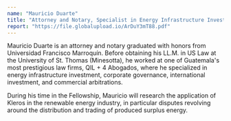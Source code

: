 ```yaml
---
name: "Mauricio Duarte"
title: "Attorney and Notary, Specialist in Energy Infrastructure Investment Law"
report: "https://file.globalupload.io/ArDuY3mT88.pdf"
---
```


Mauricio Duarte is an attorney and notary graduated with honors from Universidad Francisco Marroquín. Before obtaining his LL.M. in US Law at the University of St. Thomas (Minesotta), he worked at one of Guatemala's most prestigious law firms, QIL + 4 Abogados, where he specialized in energy infrastructure investment, corporate governance, international investment, and commercial arbitrations.

During his time in the Fellowship, Mauricio will research the application of Kleros in the renewable energy industry, in particular disputes revolving around the distribution and trading of produced surplus energy.
